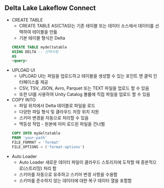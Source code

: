 ## Delta Lake Lakeflow Connect
- CREATE TABLE
  - CREATE TABLE AS(CTAS)는 기존 테이블 또는 데이터 소스에서 데이터를 선택하여 테이블을 만듦
  - 기본 테이블 형식은 Delta
  ```SQL
  CREATE TABLE mydeltatable
  USING DELTA -- 선택사항
  AS
  <query>
  ```
- UPLOAD UI
  - UPLOAD UI는 파일을 업로드하고 테이블을 생성할 수 있는 포인트 앤 클릭 인터페이스를 제공
  - CSV, TSV, JSON, Avro, Parquet 또는 TEXT 파일을 업로드 할 수 있음
  - 또한 UI를 사용하여 Unity Catalog 볼륨에 직접 파일을 업로드 할 수 있음
- COPY INTO
  - 파일 위치에서 Delta 테이블로 파일을 로드
  - 다양한 파일 형식 및 클라우드 저장 위치 지원
  - 스키마 변경을 자동으로 처리할 수 있음
  - 멱등성 작업 - 원본에 이미 로드된 파일을 건너뜀
  ```SQL
  COPY INTO mydeltatable
  FROM 'your-path'
  FILE_FORMAT = 'format'
  FILE_OPTIONS = ('format-options')
  ```
- Auto Loader
  - Auto Loader 새로운 데이터 파일이 클라우드 스토리지에 도착할 때 증분적으로(스트리밍) 처리 함
  - 스키마를 자동으로 유추하고 스키마 변경 사항을 수용함
  - 스키마를 준수하지 않는 데이터에 대한 복구 데이터 열을 포함함